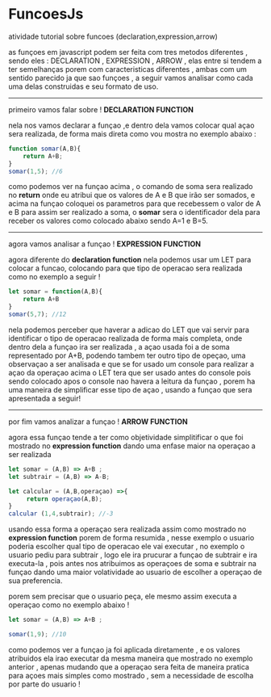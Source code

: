 # FuncoesJs
atividade tutorial sobre funcoes (declaration,expression,arrow)

as funçoes em javascript podem ser feita com tres metodos diferentes , sendo eles : DECLARATION , EXPRESSION , ARROW , elas entre si tendem a ter semelhanças porem com caracteristicas diferentes , ambas com um sentido parecido ja que sao funçoes , a seguir vamos analisar como cada uma delas construidas e seu formato de uso.
****
primeiro vamos falar sobre !
**DECLARATION FUNCTION**

nela nos vamos declarar a funçao ,e dentro dela vamos colocar qual açao sera realizada, de forma mais direta como vou mostra no exemplo abaixo :
```js
function somar(A,B){
    return A+B;
}
somar(1,5); //6
```

como podemos ver na funçao acima , o comando de soma sera realizado no **return** onde eu atribui que os valores de A e B que irão ser somados, e acima na funçao coloquei os parametros para que recebessem o valor de A e B para assim ser realizado a soma, o **somar** sera o identificador dela para receber os valores como colocado abaixo sendo A=1 e B=5.

****
agora vamos analisar a funçao !
**EXPRESSION FUNCTION**

agora diferente do **declaration function** nela podemos usar um LET para colocar a funcao, colocando para que tipo de operacao sera realizada como no exemplo a seguir !

```js
let somar = function(A,B){
    return A+B
}
somar(5,7); //12
```

nela podemos perceber que haverar a adicao do LET que vai servir para identificar o tipo de operacao realizada de forma mais completa, onde dentro dela a funçao ira ser realizada , a açao usada foi a de soma representado por A+B, podendo tambem ter outro tipo de opeçao, uma observaçao a ser analisada e que se for usado um console para realizar a açao da operaçao acima o LET tera que ser usado antes do console pois sendo colocado apos o console nao havera a leitura da funçao , porem ha uma maneira de simplificar esse tipo de açao , usando a funçao que sera apresentada a seguir!

****
por fim vamos analizar a funçao !
**ARROW FUNCTION**

agora essa funçao tende a ter como objetividade simplitificar o que foi mostrado no **expression function** dando uma enfase maior na operaçao a ser realizada 

```js
let somar = (A,B) => A+B ; 
let subtrair = (A,B) => A-B;

let calcular = (A,B,operaçao) =>{
     return operaçao(A,B);
}
calcular (1,4,subtrair); //-3

```
usando essa forma a operaçao sera realizada assim como mostrado no **expression function** porem de forma resumida , nesse exemplo o usuario poderia escolher qual tipo de operacao ele vai executar , no exemplo o usuario pediu para subtrair , logo ele ira prucurar a funçao de subtrair e ira executa-la , pois antes nos atribuimos as operaçoes de soma e subtrair na funçao dando uma maior volatividade ao usuario de escolher a operaçao de sua preferencia.

porem sem precisar que o usuario peça, ele mesmo assim executa a operaçao como no exemplo abaixo !

```js
let somar = (A,B) => A+B ;

somar(1,9); //10
```
como podemos ver a funçao ja foi aplicada diretamente , e os valores atribuidos ela irao executar da mesma maneira que mostrado no exemplo anterior , apenas mudando que a operaçao sera feita de maneira pratica para açoes mais simples como mostrado , sem a necessidade de escolha por parte do usuario !

